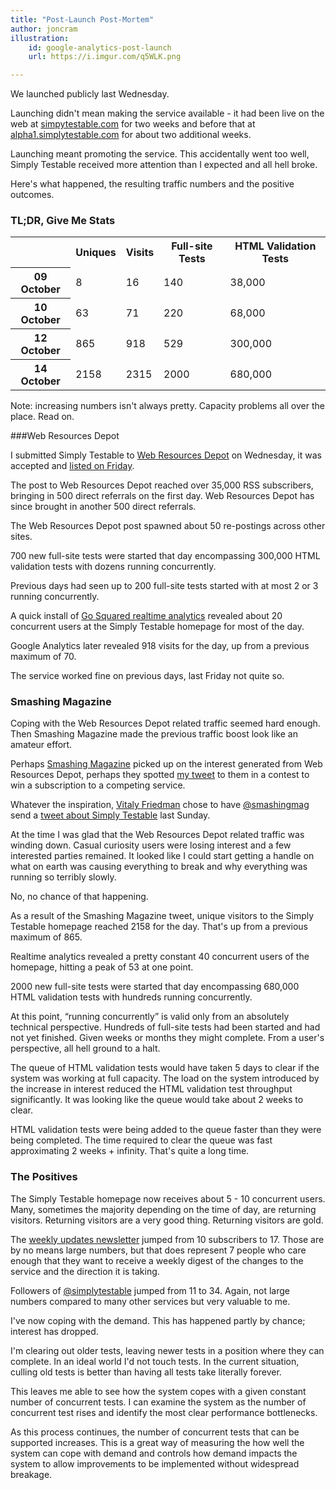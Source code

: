 ```yaml
---
title: "Post-Launch Post-Mortem"
author: joncram
illustration:
    id: google-analytics-post-launch
    url: https://i.imgur.com/q5WLK.png

---
```

    
We launched publicly last Wednesday.
    
Launching didn't mean making the service available - it had been live on the web
at [simpytestable.com](https://simplytestable.com/) for two weeks and before that at 
[alpha1.simplytestable.com](http://alpha1.simplytestable.com) for about two additional weeks.

Launching meant promoting the service. This accidentally went too well,
Simply Testable received more attention than I expected and all hell broke.

Here's what happened, the resulting traffic numbers and the positive outcomes.    

### TL;DR, Give Me Stats

<table class="table stats table-striped">
    <tr>
        <td>&nbsp;<!--This cell intentionally left blank. No writing in the margin. Please turn over.--></td>
        <th>Uniques</th>
        <th>Visits</th>
        <th>Full-site Tests</th>
        <th>HTML Validation Tests</th>
    </tr>
    <tr>
        <th>09 October</th>
        <td>8</td>
        <td>16</td>
        <td>140</td>
        <td>38,000</td>
    </tr>
    <tr>
        <th>10 October</th>
        <td>63</td>
        <td>71</td>
        <td>220</td>
        <td>68,000</td>
    </tr>
    <tr>
        <th>12 October</th>
        <td>865</td>
        <td>918</td>
        <td>529</td>
        <td>300,000</td>
    </tr>
    <tr>
        <th>14 October</th>
        <td>2158</td>
        <td>2315</td>
        <td>2000</td>
        <td>680,000</td>
    </tr>
</table>
    
Note: increasing numbers isn't always pretty. Capacity problems all over the place. Read on.    

###Web Resources Depot
    
I submitted Simply Testable to [Web Resources Depot](http://www.webresourcesdepot.com/)
on Wednesday, it was accepted and [listed on Friday](http://www.webresourcesdepot.com/simply-testable-free-automated-site-wide-html-markup-validation/).

The post to Web Resources Depot reached over 35,000 RSS subscribers, bringing in 500 direct referrals
on the first day. Web Resources Depot has since brought in another 500 direct referrals.

The Web Resources Depot post spawned about 50 re-postings across other sites.

700 new full-site tests were started that day encompassing 300,000 HTML validation tests with dozens
running concurrently.

Previous days had seen up to 200 full-site tests started with at most 2 or 3 running concurrently.

A quick install of [Go Squared realtime analytics](https://www.gosquared.com/) revealed
about 20 concurrent users at the Simply Testable homepage for most of the day.

Google Analytics later revealed 918 visits for the day, up from a previous maximum of 70.

The service worked fine on previous days, last Friday not quite so.

### Smashing Magazine
    
Coping with the Web Resources Depot related traffic seemed hard enough.
Then Smashing Magazine made the previous traffic boost look like an amateur effort.

Perhaps [Smashing Magazine](http://www.smashingmagazine.com/) picked up on the interest
generated from Web Resources Depot, perhaps they spotted [my tweet](https://twitter.com/simplytestable/status/256045481283706881)
to them in a contest to win a subscription to a competing service.   
    
Whatever the inspiration, [Vitaly Friedman](http://www.smashingmagazine.com/author/vitaly-friedman/)
chose to have [@smashingmag](https://twitter.com/smashingma) send a 
[tweet about Simply Testable](https://twitter.com/smashingmag/status/257467663071203328) last Sunday.

At the time I was glad that the Web Resources Depot related traffic was
winding down. Casual curiosity users were losing interest and a few interested
parties remained. It looked like I could start getting a handle on what on
earth was causing everything to break and why everything was running so
terribly slowly.

No, no chance of that happening.

As a result of the Smashing Magazine tweet, unique visitors to the Simply
Testable homepage reached 2158 for the day. That's up from a previous
maximum of 865.

Realtime analytics revealed a pretty constant 40 concurrent users of the homepage,
hitting a peak of 53 at one point.

2000 new full-site tests were started that day encompassing 680,000 HTML validation tests with hundreds
running concurrently.

At this point, “running concurrently” is valid only from an
absolutely technical perspective. Hundreds of full-site tests had been started
and had not yet finished. Given weeks or months they might complete. From
a user's perspective, all hell ground to a halt.

The queue of HTML validation tests would have taken 5 days to clear if
the system was working at full capacity. The load on the system introduced
by the increase in interest reduced the HTML validation test throughput
significantly. It was looking like the queue would take about 2 weeks to clear.

HTML validation tests were being added to the queue faster than they were
being completed. The time required to clear the queue was fast approximating
2 weeks + infinity. That's quite a long time.

### The Positives
    
The Simply Testable homepage now receives about 5 - 10 concurrent users.
Many, sometimes the majority depending on the time of day, are returning visitors.
Returning visitors are a very good thing. Returning visitors are gold.

The [weekly updates newsletter](https://simplytestable.us5.list-manage1.com/subscribe?u=ac75e33d993d2b502e333ddd0&amp;id=311aedc7f4)
jumped from 10 subscribers to 17. Those are by no means large numbers, but
that does represent 7 people who care enough that they want to receive
a weekly digest of the changes to the service and the direction it is taking.

Followers of [@simplytestable](https://twitter.com/simplytestable)
jumped from 11 to 34. Again, not large numbers compared to many other services
but very valuable to me.

I've now coping with the demand. This has happened partly by chance; interest
has dropped.

I'm clearing out older tests, leaving newer tests in a position where they
can complete. In an ideal world I'd not touch tests. In the current situation,
culling old tests is better than having all tests take literally forever.

This leaves me able to see how the system copes with a given constant
number of concurrent tests. I can examine the system as the number of
concurrent test rises and identify the most clear performance bottlenecks.

As this process continues, the number of concurrent tests that can be
supported increases. This is a great way of measuring the how well the
system can cope with demand and controls how demand impacts the system
to allow improvements to be implemented without widespread breakage.
